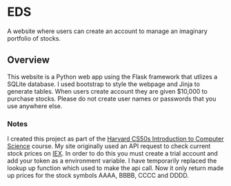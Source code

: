 # EDS
A website where users can create an account to manage an imaginary portfolio of stocks.

## Overview
This website is a Python web app using the Flask framework that utlizes a SQLite database. I used bootstrap to style the webpage and Jinja to generate tables. When users create account they are given $10,000 to purchase stocks. Please do not create user names or passwords that you use anywhere else.

### Notes
I created this project as part of the [Harvard CS50s Introduction to Computer Science](https://cs50.harvard.edu/x/2023/) course. My site originally used an API request to check current stock prices on [IEX](https://www.iexexchange.io/). In order to do this you must create a trial account and add your token as a environment variable. I have temporarily replaced the lookup up function which used to make the api call. Now it only return made up prices for the stock symbols AAAA, BBBB, CCCC and DDDD.
